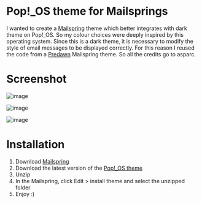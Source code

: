 # Pop!_OS theme for Mailsprings

I wanted to create a [Mailspring](https://getmailspring.com/) theme which better integrates with dark theme on Pop!_OS.
So my colour choices were deeply inspired by this operating system. 
Since this is a dark theme, it is necessary to modify the style of email messages to be displayed correctly. For this reason I reused the code from a [Predawn](https://github.com/asparc/predawn) Mailspring theme. So all the credits go to asparc.

# Screenshot
![image](https://raw.githubusercontent.com/tothpsk/mailspring-theme-pop-os/main/screenshot/pop-os-theme%20screenshot%202.png)

![image](https://user-images.githubusercontent.com/11166910/114718504-584a6f00-9d36-11eb-99af-3ee56d012be9.png)

![image](https://raw.githubusercontent.com/tothpsk/mailspring-theme-pop-os/main/screenshot/pop-os-theme%20screenshot%203.png)

# Installation
1. Download [Mailspring](https://getmailspring.com/)
2. Download the latest version of the [Pop!_OS theme](https://github.com/tothpsk/mailspring-theme-pop-os/archive/refs/heads/main.zip)
3. Unzip
4. In the Mailspring, click Edit > install theme and select the unzipped folder
5. Enjoy :) 
